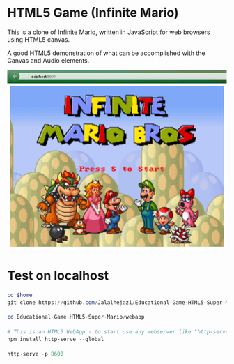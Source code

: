 # HTML5 Game (Infinite Mario)


This is a clone of Infinite Mario, written in JavaScript for web browsers using HTML5 canvas.

A good HTML5 demonstration of what can be accomplished with the Canvas and Audio elements.

![](demo.png)


# Test on localhost


```powershell
cd $home 
git clone https://github.com/Jalalhejazi/Educational-Game-HTML5-Super-Mario.git 

cd Educational-Game-HTML5-Super-Mario/webapp

# This is an HTML5 WebApp - to start use any webserver like "http-serve"
npm install http-serve --global

http-serve -p 8600
```



